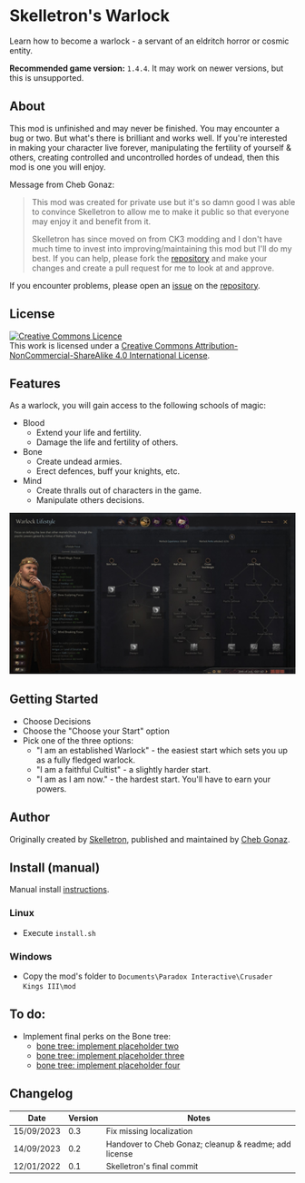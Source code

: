 # Skelletron's Warlock

Learn how to become a warlock - a servant of an eldritch horror or cosmic entity.

**Recommended game version:** `1.4.4`. It may work on newer versions, but this is unsupported.

## About

This mod is unfinished and may never be finished. You may encounter a bug or two. But what's there is brilliant and works well. If you're interested in making your character live forever, manipulating the fertility of yourself & others, creating controlled and uncontrolled hordes of undead, then this mod is one you will enjoy.

Message from Cheb Gonaz:

> This mod was created for private use but it's so damn good I was able to convince Skelletron to allow me to make it public so that everyone may enjoy it and benefit from it.
>
> Skelletron has since moved on from CK3 modding and I don't have much time to invest into improving/maintaining this mod but I'll do my best. If you can help, please fork the [repository](https://github.com/skelletron/warlock) and make your changes and create a pull request for me to look at and approve.

If you encounter problems, please open an [issue]() on the [repository](https://github.com/skelletron/warlock).

## License

<a rel="license" href="http://creativecommons.org/licenses/by-nc-sa/4.0/"><img alt="Creative Commons Licence" style="border-width:0" src="https://i.creativecommons.org/l/by-nc-sa/4.0/88x31.png" /></a><br />This work is licensed under a <a rel="license" href="http://creativecommons.org/licenses/by-nc-sa/4.0/">Creative Commons Attribution-NonCommercial-ShareAlike 4.0 International License</a>.

## Features

As a warlock, you will gain access to the following schools of magic:

- Blood
	+ Extend your life and fertility.
	+ Damage the life and fertility of others.
- Bone
	+ Create undead armies.
	+ Erect defences, buff your knights, etc.
- Mind
	+ Create thralls out of characters in the game.
	+ Manipulate others decisions.

![perks](perks.jpg)
	
## Getting Started

- Choose Decisions
- Choose the "Choose your Start" option
- Pick one of the three options:
	+ "I am an established Warlock" - the easiest start which sets you up as a fully fledged warlock.
	+ "I am a faithful Cultist" - a slightly harder start.
	+ "I am as I am now." - the hardest start. You'll have to earn your powers.

## Author

Originally created by [Skelletron](https://github.com/skelletron), published and maintained by [Cheb Gonaz](https://github.com/jpw1991).

## Install (manual)

Manual install [instructions](https://ck3.paradoxwikis.com/Modding#Installing_mods_manually).

### Linux

- Execute `install.sh`

### Windows

- Copy the mod's folder to `Documents\Paradox Interactive\Crusader Kings III\mod`

## To do:

- Implement final perks on the Bone tree:
	+ [bone tree: implement placeholder two](https://github.com/skelletron/warlock/issues/1)
	+ [bone tree: implement placeholder three](https://github.com/skelletron/warlock/issues/2)
	+ [bone tree: implement placeholder four](https://github.com/skelletron/warlock/issues/3)
	
## Changelog

Date | Version | Notes
--- | --- | ---
15/09/2023 | 0.3 | Fix missing localization
14/09/2023 | 0.2 | Handover to Cheb Gonaz; cleanup & readme; add license
12/01/2022 | 0.1 | Skelletron's final commit